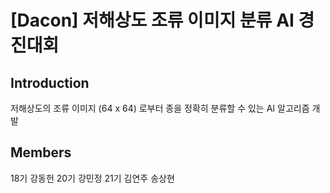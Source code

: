 # [Dacon] 저해상도 조류 이미지 분류 AI 경진대회

## Introduction
저해상도의 조류 이미지 (64 x 64) 로부터 종을 정확히 분류할 수 있는 AI 알고리즘 개발

## Members
18기 강동헌  20기 강민정  21기 김연주 송상현

